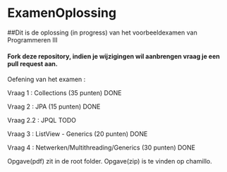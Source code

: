 # ExamenOplossing

##Dit is de oplossing (in progress) van het voorbeeldexamen van Programmeren III

#### Fork deze repository, indien je wijzigingen wil aanbrengen vraag je een pull request aan.

Oefening van het examen : 

Vraag 1 : Collections (35 punten) DONE

Vraag 2 : JPA (15 punten) DONE

Vraag 2.2 : JPQL TODO

Vraag 3 : ListView - Generics (20 punten) DONE

Vraag 4 : Netwerken/Multithreading/Generics (30 punten) DONE


Opgave(pdf) zit in de root folder.
Opgave(zip) is te vinden op chamillo.
